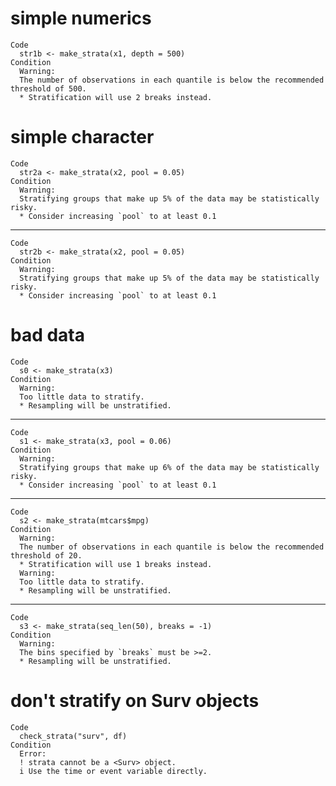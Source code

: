 # simple numerics

    Code
      str1b <- make_strata(x1, depth = 500)
    Condition
      Warning:
      The number of observations in each quantile is below the recommended threshold of 500.
      * Stratification will use 2 breaks instead.

# simple character

    Code
      str2a <- make_strata(x2, pool = 0.05)
    Condition
      Warning:
      Stratifying groups that make up 5% of the data may be statistically risky.
      * Consider increasing `pool` to at least 0.1

---

    Code
      str2b <- make_strata(x2, pool = 0.05)
    Condition
      Warning:
      Stratifying groups that make up 5% of the data may be statistically risky.
      * Consider increasing `pool` to at least 0.1

# bad data

    Code
      s0 <- make_strata(x3)
    Condition
      Warning:
      Too little data to stratify.
      * Resampling will be unstratified.

---

    Code
      s1 <- make_strata(x3, pool = 0.06)
    Condition
      Warning:
      Stratifying groups that make up 6% of the data may be statistically risky.
      * Consider increasing `pool` to at least 0.1

---

    Code
      s2 <- make_strata(mtcars$mpg)
    Condition
      Warning:
      The number of observations in each quantile is below the recommended threshold of 20.
      * Stratification will use 1 breaks instead.
      Warning:
      Too little data to stratify.
      * Resampling will be unstratified.

---

    Code
      s3 <- make_strata(seq_len(50), breaks = -1)
    Condition
      Warning:
      The bins specified by `breaks` must be >=2.
      * Resampling will be unstratified.

# don't stratify on Surv objects

    Code
      check_strata("surv", df)
    Condition
      Error:
      ! strata cannot be a <Surv> object.
      i Use the time or event variable directly.

